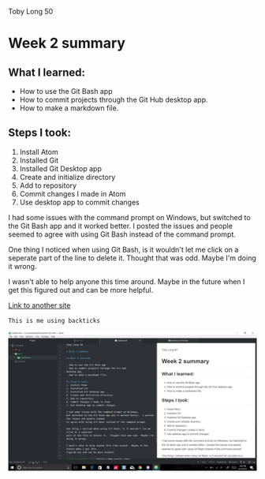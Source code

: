 Toby Long 50

# Week 2 summary

## What I learned:

- How to use the Git Bash app
- How to commit projects through the Git Hub
desktop app.
- How to make a markdown file.

## Steps I took:
1. Install Atom
1. Installed Git
2. Installed Git Desktop app
4. Create and initialize directory
5. Add to repository
6. Commit changes I made in Atom
7. Use desktop app to commit changes

I had some issues with the command prompt on Windows,
but switched to the Git Bash app and it worked better.  I posted the issues and people seemed
to agree with using Git Bash instead of the command prompt.

One thing I noticed when using Git Bash, is it wouldn't let me click on a seperate
part of the line to delete it.  Thought that was odd.  Maybe I'm doing it wrong.

I wasn't able to help anyone this time around.  Maybe in the future when I get this
figured out and can be more helpful.

[Link to another site](https://www.google.com/)

```
This is me using backticks
```
![Image of my editor](AtomScreen.png)
